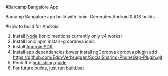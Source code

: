 #Barcamp Bangalore App

Barcamp Bangalore app build with Ionic. Generates Android & iOS builds. 

#How to build for Android

1. Install [Node](https://nodejs.org/en/download/) (Ionic mentions currently only v4 works)
2. Install Ionic
    npm install -g cordova ionic
3. Install [Android SDK](http://ionicframework.com/docs/guide/installation.html)
4. Install app dependencies
    bower install ngCordova
    cordova plugin add https://github.com/EddyVerbruggen/SocialSharing-PhoneGap-Plugin.git
5. Read the [publishing guide](http://ionicframework.com/docs/guide/installation.html)
6. For future builds, just run build.bat